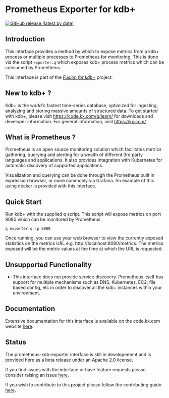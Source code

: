 # Prometheus Exporter for kdb+

[![GitHub release (latest by date)](https://img.shields.io/github/v/release/kxsystems/prometheus-kdb-exporter)](https://github.com/kxsystems/prometheus-kdb-exporter/releases)

## Introduction

This interface provides a method by which to expose metrics from a kdb+ process or multiple processes to Prometheus for monitoring. This is done via the script `exporter.q` which exposes kdb+ process metrics which can be consumed by Prometheus.

This interface is part of the [_Fusion for kdb+_](https://code.kx.com/v2/interfaces/fusion/) project.

## New to kdb+ ?

Kdb+ is the world's fastest time-series database, optimized for ingesting, analyzing and storing massive amounts of structured data. To get started with kdb+, please visit https://code.kx.com/q/learn/ for downloads and developer information. For general information, visit https://kx.com/

## What is Prometheus ?

Prometheus is an open source monitoring solution which facilitates metrics gathering, querying and alerting for a wealth of different 3rd party languages and applications. It also provides integration with Kubernetes for automatic discovery of supported applications.

Visualization and querying can be done through the Prometheus built in expression browser, or more commonly via Grafana. An example of this using docker is provided with this interface.

## Quick Start

Run kdb+ with the supplied q script. This script will expose metrics on port 8080 which can be monitored by Prometheus

```
q exporter.q -p 8080
```

Once running, you can use your web browser to view the currently exposed statistics on the metrics URL e.g. http://localhost:8080/metrics. The metrics exposed will be the metric values at the time at which the URL is requested.

## Unsupported Functionality

* This interface does not provide service discovery. Prometheus itself has support for multiple mechanisms such as DNS, Kubernetes, EC2, file based config, etc in order to discover all the kdb+ instances within your environment.

## Documentation

Extensive documentation for this interface is available on the code.kx.com website [here](https://code.kx.com/q/interfaces/fusion/prom/exporter).

## Status

The prometheus-kdb-exporter interface is still in developement and is provided here as a beta release under an Apache 2.0 license.

If you find issues with the interface or have feature requests please consider raising an issue [here](https://github.com/KxSystems/prometheus-kdb-exporter/issues). 

If you wish to contribute to this project please follow the contributing guide [here](CONTRIBUTING.md).
